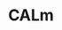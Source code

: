 ---
layout: post
title: CALm
site: http://michaelbronfman.com/calm/
image: http://files.tnyu.org/projects/calm.png
creator:
  - name: Michael Bronfman
    school: NYU
    twitter: 
    eboard: false
    current: false
launchdate:
demodays: November 2012
---
